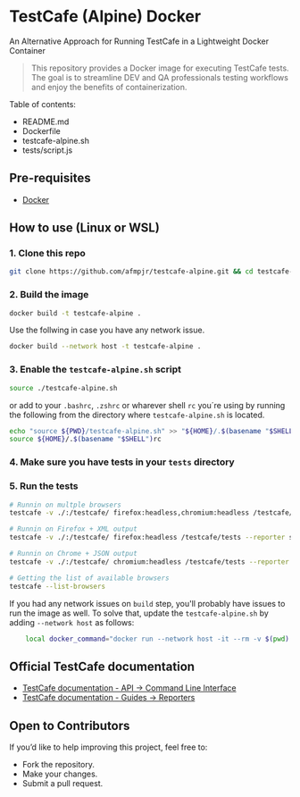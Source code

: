 # TestCafe (Alpine) Docker

An Alternative Approach for Running TestCafe in a Lightweight Docker Container

> This repository provides a Docker image for executing TestCafe tests. The goal is to streamline DEV and QA professionals testing workflows and enjoy the benefits of containerization.

Table of contents:

- README.md
- Dockerfile
- testcafe-alpine.sh
- tests/script.js

## Pre-requisites

- [Docker](https://docs.docker.com/engine/install/)

## How to use (Linux or WSL)

### 1. Clone this repo

```bash
git clone https://github.com/afmpjr/testcafe-alpine.git && cd testcafe-alpine
```

### 2. Build the image

```bash
docker build -t testcafe-alpine .
```

Use the follwing in case you have any network issue.

```bash
docker build --network host -t testcafe-alpine .
```

### 3. Enable the `testcafe-alpine.sh` script

```bash
source ./testcafe-alpine.sh
```

or add to your `.bashrc`, `.zshrc` or wharever shell `rc` you´re using by running the following from the directory where `testcafe-alpine.sh` is located.

```bash
echo "source ${PWD}/testcafe-alpine.sh" >> "${HOME}/.$(basename "$SHELL")rc"
source ${HOME}/.$(basename "$SHELL")rc
```

### 4. Make sure you have tests in your `tests` directory

### 5. Run the tests

```bash
# Runnin on multple browsers
testcafe -v ./:/testcafe/ firefox:headless,chromium:headless /testcafe/tests

# Runnin on Firefox + XML output
testcafe -v ./:/testcafe/ firefox:headless /testcafe/tests --reporter spec,xunit:/testcafe/report.xml

# Runnin on Chrome + JSON output
testcafe -v ./:/testcafe/ chromium:headless /testcafe/tests --reporter spec,json:/testcafe/report.json
```

```bash
# Getting the list of available browsers
testcafe --list-browsers
```

If you had any network issues on `build` step, you'll probably have issues to run the image as well.
To solve that, update the `testcafe-alpine.sh` by adding `--network host` as follows:

```bash
    local docker_command="docker run --network host -it --rm -v $(pwd):/testcafe/ testcafe-alpine testcafe ${extra_params[*]}"
```

## Official TestCafe documentation

- [TestCafe documentation - API → Command Line Interface](https://testcafe.io/documentation/402639/reference/command-line-interface)
- [TestCafe documentation - Guides → Reporters](https://testcafe.io/documentation/402825/guides/intermediate-guides/reporters)

## Open to Contributors

If you’d like to help improving this project, feel free to:

- Fork the repository.
- Make your changes.
- Submit a pull request.
